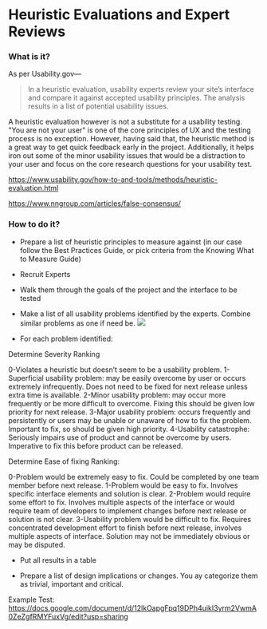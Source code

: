 # Heuristic Evaluations and Expert Reviews

### What is it?

As per Usability.gov—

> In a heuristic evaluation, usability experts review your site’s interface and compare it against accepted usability principles. The analysis results in a list of potential usability issues.

A heuristic evaluation however is not a substitute for a usability testing. "You are not your user" is one of the core principles of UX and the testing process is no exception. However, having said that, the heuristic method is a great way to get quick feedback early in the project. Additionally, it helps iron out some of the minor usability issues that would be a distraction to your user and focus on the core research questions for your usability test.

https://www.usability.gov/how-to-and-tools/methods/heuristic-evaluation.html

https://www.nngroup.com/articles/false-consensus/

### How to do it?

- Prepare a list of heuristic principles to measure against (in our case follow the Best Practices Guide, or pick criteria from the Knowing What to Measure Guide)

- Recruit Experts

- Walk them through the goals of the project and the interface to be tested

- Make a list of all usability problems identified by the experts. Combine similar problems as one if need be.
![](.../Assets/images/Description-of-Results.png)

- For each problem identified:

Determine Severity Ranking

0-Violates a heuristic but doesn’t seem to be a usability problem.
1-Superficial usability problem: may be easily overcome by user or occurs extremely
infrequently. Does not need to be fixed for next release unless extra time is available.
2-Minor usability problem: may occur more frequently or be more difficult to overcome.
Fixing this should be given low priority for next release.
3-Major usability problem: occurs frequently and persistently or users may be unable or unaware of how to fix the problem. Important to fix, so should be given high priority.
4-Usability catastrophe: Seriously impairs use of product and cannot be overcome by users. Imperative to fix this before product can be released.
 
Determine Ease of fixing Ranking:
 
0-Problem would be extremely easy to fix. Could be completed by one team member before next release.
1-Problem would be easy to fix. Involves specific interface elements and solution is clear.
2-Problem would require some effort to fix. Involves multiple aspects of the interface or
would require team of developers to implement changes before next release or solution is not clear.
3-Usability problem would be difficult to fix. Requires concentrated development effort to finish before next release, involves multiple aspects of interface. Solution may not be immediately obvious or may be disputed.

- Put all results in a table

- Prepare a list of design implications or changes. You ay categorize them as trivial, important and critical.

Example Test: https://docs.google.com/document/d/12lkOapgFpq19DPh4uikI3yrm2VwmA0ZeZgfRMYFuxVg/edit?usp=sharing
